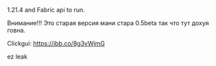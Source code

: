 1.21.4 and Fabric api to run.

Внимание!!! Это старая версия мани стара 0.5beta так что тут дохуя говна.

Clickgui: https://ibb.co/8g3yWjmG

ez leak

